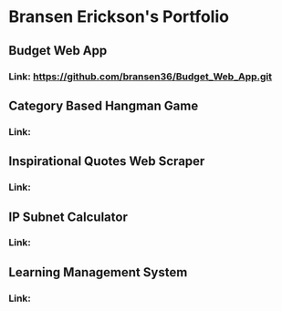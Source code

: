 # Bransen Erickson's Portfolio
## Budget Web App
### Link: https://github.com/bransen36/Budget_Web_App.git

## Category Based Hangman Game
### Link:

## Inspirational Quotes Web Scraper
### Link:

## IP Subnet Calculator
### Link:

## Learning Management System
### Link:
